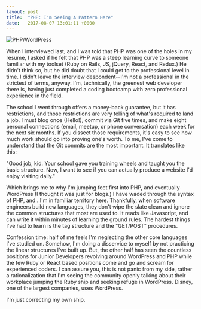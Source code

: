 ```yaml
---
layout: post
title:  "PHP: I'm Seeing A Pattern Here"
date:   2017-08-07 13:01:11 +0000
---
```



![PHP/WordPress](https://www.siteground.com/blog/wp-content/uploads/2015/11/wp-to-php55.jpg)

When I interviewed last, and I was told that PHP was one of the holes in my resume, I asked if he felt that PHP was a steep learning curve to someone familiar with my toolset (Ruby on Rails, JS, jQuery, React, and Redux.) He didn't think so, but he did doubt that I could get to the professional level in time. I didn't leave the interview despondent--I'm not a professional in the strictest of terms, anyway. I'm, technically, the greenest web developer there is, having just completed a coding bootcamp with zero professional experience in the field.

The school I went through offers a money-back guarantee, but it has restrictions, and those restrictions are very telling of what's required to land a job. I must blog once (Hello!), commit via Git five times, and make eight personal connections (email, meetup, or phone conversation) each week for the next six months. If you dissect those requirements, it's easy to see how much work should go into proving one's worth. To me, I've come to understand that the Git commits are the most important. It translates like this:

"Good job, kid. Your school gave you training wheels and taught you the basic structure. Now, I want to see if you can actually produce a website I'd enjoy visiting daily."

Which brings me to why I'm jumping feet first into PHP, and eventually WordPress (I thought it was just for blogs.) I have waded through the syntax of PHP, and...I'm in familiar territory here. Thankfully, when software engineers build new languages, they don't wipe the slate clean and ignore the common structures that most are used to. It reads like Javascript, and can write it within minutes of learning the ground rules. The hardest things I've had to learn is the tag structure and the "GET/POST" procedures. 

Confession time: half of me feels I'm neglecting the other core languages I've studied on. Somehow, I'm doing a disservice to myself by not practicing the linear structures I've built up. But, the other half has seen the countless positions for Junior Developers revolving around WordPress and PHP while the few Ruby or React based positions come and go and scream for experienced coders. I can assure you, this is not panic from my side, rather a rationalization that I'm seeing the community openly talking about their workplace jumping the Ruby ship and seeking refuge in WordPress. Disney, one of the largest companies, uses WordPress. 

I'm just correcting my own ship.
